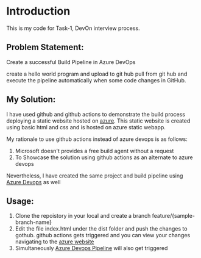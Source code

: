 # Introduction 

This is my code for Task-1, DevOn interview process.

<h2>Problem Statement:</h2>

Create a successful Build Pipeline in Azure DevOps

<p1>create a hello world program and upload to git hub
pull from git hub
and execute the pipeline automatically when some code changes in GitHub.</p1>

<h2>My Solution:</h2>

<p2>I have used github and github actions to demonstrate the build process deploying a static website hosted on <a href="https://orange-river-0f4472903.azurestaticapps.net/">azure</a>. This static website is created using basic html and css and is hosted on azure static webapp.

My rationale to use github actions instead of azure devops is as follows:

<ol>
  <li>Microsoft doesn't provides a free build agent without a request</li>
  <li>To Showcase the solution using github actions as an alternate to azure devops</li>
</ol>

Nevertheless, I have created the same project and build pipeline using <a href="https://dev.azure.com/etherpages/WebUI/_build?definitionId=2">Azure Devops</a> as well

</p2>


<h2>Usage:</h2>

<p3>
<ol>
  <li>Clone the repoistory in your local and create a branch feature/{sample-branch-name}</li>
  <li>Edit the file index.html under the dist folder and push the changes to gothub. github actions gets triggered and you can view your changes navigating to the <a href="https://orange-river-0f4472903.azurestaticapps.net/">azure website</a></li>
  <li>Simultaneously <a href="https://dev.azure.com/etherpages/WebUI/_build?definitionId=2">Azure Devops Pipeline</a> will also get triggered</li>
</p3>
